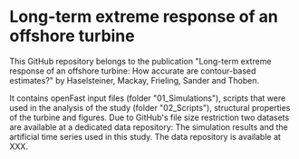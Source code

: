 # Long-term extreme response of an offshore turbine

This GitHub repository belongs to the publication "Long-term extreme response of an 
offshore turbine: How accurate are contour-based estimates?" by Haselsteiner, Mackay, 
Frieling, Sander and Thoben.

It contains openFast input files (folder "01_Simulations"), scripts that were used in the 
analysis of the study (folder "02_Scripts"), structural properties of the turbine and 
figures. Due to GitHub's file size restriction two datasets are available at a dedicated 
data repository: The simulation results and the artificial time series used in this study.
The data repository is available at XXX.
